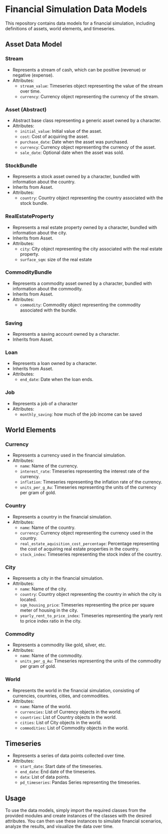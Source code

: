 # Financial Simulation Data Models

This repository contains data models for a financial simulation, including definitions of assets, world elements, and timeseries.

## Asset Data Model

### Stream

- Represents a stream of cash, which can be positive (revenue) or negative (expense).
- Attributes:
  - `stream_value`: Timeseries object representing the value of the stream over time.
  - `currency`: Currency object representing the currency of the stream.

### Asset (Abstract)

- Abstract base class representing a generic asset owned by a character.
- Attributes:
  - `initial_value`: Initial value of the asset.
  - `cost`: Cost of acquiring the asset.
  - `purchase_date`: Date when the asset was purchased.
  - `currency`: Currency object representing the currency of the asset.
  - `sale_date`: Optional date when the asset was sold.

### StockBundle

- Represents a stock asset owned by a character, bundled with information about the country.
- Inherits from Asset.
- Attributes:
  - `country`: Country object representing the country associated with the stock bundle.

### RealEstateProperty

- Represents a real estate property owned by a character, bundled with information about the city.
- Inherits from Asset.
- Attributes:
  - `city`: City object representing the city associated with the real estate property.
  - `surface_sqm`: size of the real estate

### CommodityBundle

- Represents a commodity asset owned by a character, bundled with information about the commodity.
- Inherits from Asset.
- Attributes:
  - `commodity`: Commodity object representing the commodity associated with the bundle.

### Saving

- Represents a saving account owned by a character.
- Inherits from Asset.

### Loan

- Represents a loan owned by a character.
- Inherits from Asset.
- Attributes:
  - `end_date`: Date when the loan ends.

### Job

- Represents a job of a character
- Attributes:
  - `monthly_saving`: how much of the job income can be saved

## World Elements

### Currency

- Represents a currency used in the financial simulation.
- Attributes:
  - `name`: Name of the currency.
  - `interest_rate`: Timeseries representing the interest rate of the currency.
  - `inflation`: Timeseries representing the inflation rate of the currency.
  - `units_per_g_Au`: Timeseries representing the units of the currency per gram of gold.

### Country

- Represents a country in the financial simulation.
- Attributes:
  - `name`: Name of the country.
  - `currency`: Currency object representing the currency used in the country.
  - `real_estate_aquisition_cost_percentage`: Percentage representing the cost of acquiring real estate properties in the country.
  - `stock_index`: Timeseries representing the stock index of the country.

### City

- Represents a city in the financial simulation.
- Attributes:
  - `name`: Name of the city.
  - `country`: Country object representing the country in which the city is located.
  - `sqm_housing_price`: Timeseries representing the price per square meter of housing in the city.
  - `yearly_rent_to_price_index`: Timeseries representing the yearly rent to price index ratio in the city.

### Commodity

- Represents a commodity like gold, silver, etc.
- Attributes:
  - `name`: Name of the commodity.
  - `units_per_g_Au`: Timeseries representing the units of the commodity per gram of gold.

### World

- Represents the world in the financial simulation, consisting of currencies, countries, cities, and commodities.
- Attributes:
  - `name`: Name of the world.
  - `currencies`: List of Currency objects in the world.
  - `countries`: List of Country objects in the world.
  - `cities`: List of City objects in the world.
  - `commodities`: List of Commodity objects in the world.

## Timeseries

- Represents a series of data points collected over time.
- Attributes:
  - `start_date`: Start date of the timeseries.
  - `end_date`: End date of the timeseries.
  - `data`: List of data points.
  - `pd_timeseries`: Pandas Series representing the timeseries.

## Usage

To use the data models, simply import the required classes from the provided modules and create instances of the classes with the desired attributes. You can then use these instances to simulate financial scenarios, analyze the results, and visualize the data over time.
